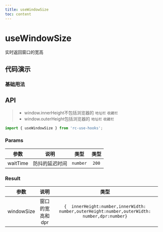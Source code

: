 ```yaml
---
title: useWindowSize
toc: content
---
```


# useWindowSize

实时返回窗口的宽高

## 代码演示

### 基础用法

<code src="./demos/Demo1.tsx" ></code>

## API

> - window.innerHeight不包括浏览器的 `地址栏` `收藏栏`
> - window.outerHeight包括浏览器的 `地址栏` `收藏栏`

```ts
import { useWindowSize } from 'rc-use-hooks';
```

### Params

|   参数   |      说明      |   类型   | 类型  |
| :------: | :------------: | :------: | :---: |
| waitTime | 防抖的延迟时间 | `number` | `200` |

### Result

|    参数    |      说明       |                                             类型                                             |
| :--------: | :-------------: | :------------------------------------------------------------------------------------------: |
| windowSize | 窗口的宽高和dpr | `{  innerHeight:number,innerWidth: number,outerHeight:number,outerWidth: number,dpr:number}` |
